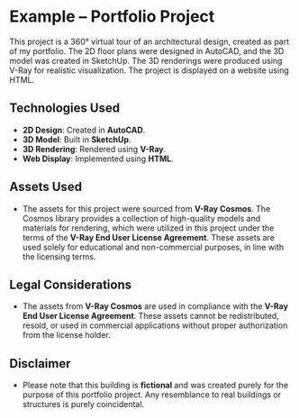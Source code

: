 # Example – Portfolio Project

This project is a 360° virtual tour of an architectural design, created as part of my portfolio. The 2D floor plans were designed in AutoCAD, and the 3D model was created in SketchUp. The 3D renderings were produced using V-Ray for realistic visualization. The project is displayed on a website using HTML.

## Technologies Used
- **2D Design**: Created in **AutoCAD**.
- **3D Model**: Built in **SketchUp**.
- **3D Rendering**: Rendered using **V-Ray**.
- **Web Display**: Implemented using **HTML**.

## Assets Used
- The assets for this project were sourced from **V-Ray Cosmos**. The Cosmos library provides a collection of high-quality models and materials for rendering, which were utilized in this project under the terms of the **V-Ray End User License Agreement**. These assets are used solely for educational and non-commercial purposes, in line with the licensing terms.

## Legal Considerations
- The assets from **V-Ray Cosmos** are used in compliance with the **V-Ray End User License Agreement**. These assets cannot be redistributed, resold, or used in commercial applications without proper authorization from the license holder.

## Disclaimer
- Please note that this building is **fictional** and was created purely for the purpose of this portfolio project. Any resemblance to real buildings or structures is purely coincidental.

